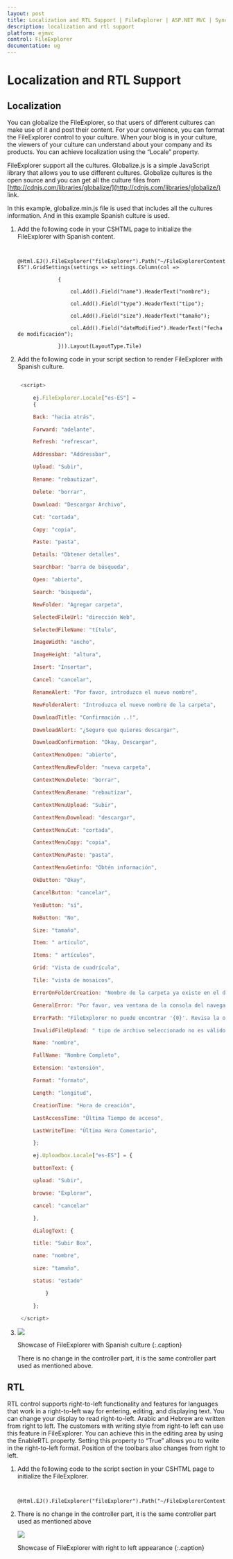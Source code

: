 ```yaml
---
layout: post
title: Localization and RTL Support | FileExplorer | ASP.NET MVC | Syncfusion
description: localization and rtl support
platform: ejmvc
control: FileExplorer
documentation: ug
---
```


# Localization and RTL Support

## Localization

You can globalize the FileExplorer, so that users of different cultures can make use of it and post their content. For your convenience, you can format the FileExplorer control to your culture. When your blog is in your culture, the viewers of your culture can understand about your company and its products. You can achieve localization using the “Locale” property. 

FileExplorer support all the cultures. Globalize.js is a simple JavaScript library that allows you to use different cultures. Globalize cultures is the open source and you can get all the culture files from [http://cdnjs.com/libraries/globalize/](http://cdnjs.com/libraries/globalize/) link. 

In this example, globalize.min.js file is used that includes all the cultures information. And in this example Spanish culture is used. 

1. Add the following code in your CSHTML page to initialize the FileExplorer with Spanish content.

   ~~~ cshtml

	@Html.EJ().FileExplorer("fileExplorer").Path("~/FileExplorerContent/").AjaxAction(@Url.Content("FileActionDefault")).Locale("es-ES").GridSettings(settings => settings.Column(col =>

				{

					col.Add().Field("name").HeaderText("nombre");

					col.Add().Field("type").HeaderText("tipo");

					col.Add().Field("size").HeaderText("tamaño");

					col.Add().Field("dateModified").HeaderText("fecha de modificación");

				})).Layout(LayoutType.Tile)
   ~~~
   

2. Add the following code in your script section to render FileExplorer with Spanish culture.


   ~~~ js

	<script>

		ej.FileExplorer.Locale["es-ES"] = 
		{

		Back: "hacia atrás",

		Forward: "adelante",

		Refresh: "refrescar",

		Addressbar: "Addressbar",

		Upload: "Subir",

		Rename: "rebautizar",

		Delete: "borrar",

		Download: "Descargar Archivo",

		Cut: "cortada",

		Copy: "copia",

		Paste: "pasta",

		Details: "Obtener detalles",

		Searchbar: "barra de búsqueda",

		Open: "abierto",

		Search: "búsqueda",

		NewFolder: "Agregar carpeta",

		SelectedFileUrl: "dirección Web",

		SelectedFileName: "título",

		ImageWidth: "ancho",

		ImageHeight: "altura",

		Insert: "Insertar",

		Cancel: "cancelar",

		RenameAlert: "Por favor, introduzca el nuevo nombre",

		NewFolderAlert: "Introduzca el nuevo nombre de la carpeta",

		DownloadTitle: "Confirmación ..!",

		DownloadAlert: "¿Seguro que quieres descargar",

		DownloadConfirmation: "Okay, Descargar",

		ContextMenuOpen: "abierto",

		ContextMenuNewFolder: "nueva carpeta",

		ContextMenuDelete: "borrar",

		ContextMenuRename: "rebautizar",

		ContextMenuUpload: "Subir",

		ContextMenuDownload: "descargar",

		ContextMenuCut: "cortada",

		ContextMenuCopy: "copia",

		ContextMenuPaste: "pasta",

		ContextMenuGetinfo: "Obtén información",

		OkButton: "Okay",

		CancelButton: "cancelar",

		YesButton: "sí",

		NoButton: "No",

		Size: "tamaño",

		Item: " artículo",

		Items: " artículos",

		Grid: "Vista de cuadrícula",

		Tile: "vista de mosaicos",

		ErrorOnFolderCreation: "Nombre de la carpeta ya existe en el directorio, por favor, dar un nuevo nombre",

		GeneralError: "Por favor, vea ventana de la consola del navegador para obtener más información",

		ErrorPath: "FileExplorer no puede encontrar '{0}'. Revisa la ortografía y vuelva a intentarlo.",

		InvalidFileUpload: " tipo de archivo seleccionado no es válido. Tipos de archivo admitidos son ",

		Name: "nombre",

		FullName: "Nombre Completo",

		Extension: "extensión",

		Format: "formato",

		Length: "longitud",

		CreationTime: "Hora de creación",

		LastAccessTime: "Última Tiempo de acceso",

		LastWriteTime: "Última Hora Comentario",

		};

		ej.Uploadbox.Locale["es-ES"] = {

		buttonText: {

		upload: "Subir",

		browse: "Explorar",

		cancel: "cancelar"

		},

		dialogText: {

		title: "Subir Box",

		name: "nombre",

		size: "tamaño",

		status: "estado"

			}

		}; 

	</script>

   ~~~
   
   
3.  
    ![](Localization-and-RTL-Support_images/Localization-and-RTL-Support_img1.png)
	
	Showcase of FileExplorer with Spanish culture
    {:.caption}
	
	There is no change in the controller part, it is the same controller part used as mentioned above.

## RTL

RTL control supports right-to-left functionality and features for languages that work in a right-to-left way for entering, editing, and displaying text. You can change your display to read right-to-left. Arabic and Hebrew are written from right to left. The customers with writing style from right-to left can use this feature in FileExplorer. You can achieve this in the editing area by using the EnableRTL property. Setting this property to “True” allows you to write in the right-to-left format. Position of the toolbars also changes from right to left.

1. Add the following code to the script section in your CSHTML page to initialize the FileExplorer.


   ~~~ cshtml

	@Html.EJ().FileExplorer("fileExplorer").Path("~/FileExplorerContent/").AjaxAction(@Url.Content("FileActionDefault")).EnableRTL(true).Layout(LayoutType.Tile)

   ~~~
   

2. There is no change in the controller part, it is the same controller part used as mentioned above

	
	![](Localization-and-RTL-Support_images/Localization-and-RTL-Support_img2.png)
	
	Showcase of FileExplorer with right to left appearance
	{:.caption}